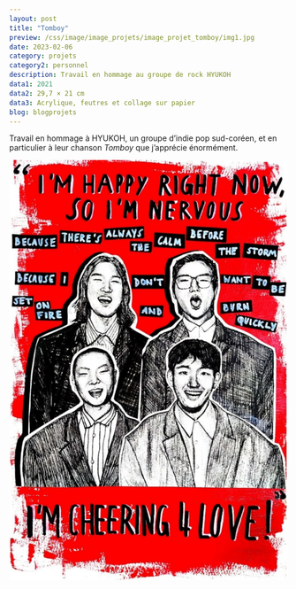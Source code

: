 ```yaml
---
layout: post
title: "Tomboy"
preview: /css/image/image_projets/image_projet_tomboy/img1.jpg
date: 2023-02-06
category: projets 
category2: personnel
description: Travail en hommage au groupe de rock HYUKOH
data1: 2021
data2: 29,7 × 21 cm
data3: Acrylique, feutres et collage sur papier
blog: blogprojets
---
```


Travail en hommage à HYUKOH, un groupe d’indie pop sud-coréen, et en particulier à leur chanson <i>Tomboy</i> que j’apprécie énormément.

<img onclick="Zoom(this)" style="display: block;" class="img-gallery" src="/css/image/image_projets/image_projet_tomboy/img1.jpg">
